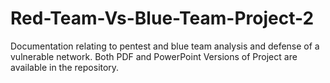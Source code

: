 # Red-Team-Vs-Blue-Team-Project-2
Documentation relating to pentest and blue team analysis and defense of a vulnerable network.
Both PDF and PowerPoint Versions of Project are available in the repository. 
